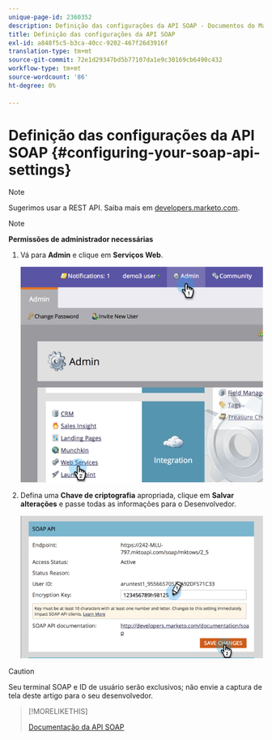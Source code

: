 ```yaml
---
unique-page-id: 2360352
description: Definição das configurações da API SOAP - Documentos do Marketo - Documentação do produto
title: Definição das configurações da API SOAP
exl-id: a848f5c5-b3ca-40cc-9202-467f26d3916f
translation-type: tm+mt
source-git-commit: 72e1d29347bd5b77107da1e9c30169cb6490c432
workflow-type: tm+mt
source-wordcount: '86'
ht-degree: 0%

---
```


# Definição das configurações da API SOAP {#configuring-your-soap-api-settings}

>[!NOTE]
>
>Sugerimos usar a REST API. Saiba mais em [developers.marketo.com](https://developers.marketo.com/documentation/rest/).

>[!NOTE]
>
>**Permissões de administrador necessárias**

1. Vá para **Admin** e clique em **Serviços Web**.

   ![](assets/image2014-9-19-10-3a58-3a11.png)

1. Defina uma **Chave de criptografia** apropriada, clique em **Salvar alterações** e passe todas as informações para o Desenvolvedor.

   ![](assets/image2014-9-19-11-3a0-3a46.png)

>[!CAUTION]
>
>Seu terminal SOAP e ID de usuário serão exclusivos; não envie a captura de tela deste artigo para o seu desenvolvedor.

>[!MORELIKETHIS]
>
>[Documentação da API SOAP](https://developers.marketo.com/documentation/soap/)
